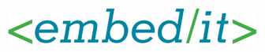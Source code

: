 <img alt="EmbedIT" src="/static/img/extra/2016/embedit.png" title="EmbedIT" style="
    padding-top: 20px;
">